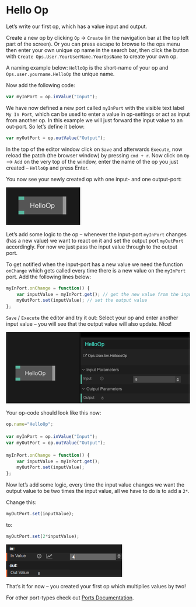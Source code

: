# Hello Op

Let’s write our first op, which has a value input and output.

Create a new op by clicking `Op` -> `Create` (in the navigation bar at the top left part of the screen).
Or you can press escape to browse to the ops menu then enter your own unique op name in the search bar, then click the button with `Create Ops.User.YourUserName.YourOpsName` to create your own op.  

A naming example below:
`HelloOp` is the short-name of your op and `Ops.user.yourname.HelloOp` the unique name. 

Now add the following code:    

```javascript
var myInPort = op.inValue("Input");
```

We have now defined a new port called `myInPort` with the visible text label `My In Port`, which can be used to enter a value in op-settings or act as input from another op. In this example we will just forward the input value to an out-port. So let’s define it below:

```javascript
var myOutPort = op.outValue("Output");
```

In the top of the editor window click on `Save` and afterwards `Execute`, now reload the patch (the browser window) by pressing `cmd + r`. Now click on `Op` —> `Add` on the very top of the window, enter the name of the op you just created – `HelloOp` and press Enter.

You now see your newly created op with one input- and one output-port:

![](img/hello-op-1.png)

Let’s add some logic to the op – whenever the input-port `myInPort` changes (has a new value) we want to react on it and set the output port `myOutPort` accordingly. For now we just pass the input value through to the output port.

To get notified when the input-port has a new value we need the function `onChange` which gets called every time there is a new value on the `myInPort` port. Add the following lines below:

```javascript
myInPort.onChange = function() {
  	var inputValue = myInPort.get(); // get the new value from the input port
    myOutPort.set(inputValue); // set the output value
};
```

`Save` / `Execute` the editor and try it out: Select your op and enter another input value – you will see that the output value will also update. Nice!

![](img/hello-op-inout-same.png)

Your op-code should look like this now:  

```javascript
op.name="HelloOp";

var myInPort = op.inValue("Input");
var myOutPort = op.outValue("Output");

myInPort.onChange = function() {
  	var inputValue = myInPort.get(); 
    myOutPort.set(inputValue);
};
```

Now let’s add some logic, every time the input value changes we want the output value to be two times the input value, all we have to do is to add a `2*`.

Change this:  

```javascript
myOutPort.set(inputValue);
```

to:  

```javascript
myOutPort.set(2*inputValue);
```

![Op Settings (multiply by 2)](img/op-settings-mul.png)

That’s it for now – you created your first op which multiplies values by two!

For other port-types check out [Ports Documentation](../dev_creating_ports/dev_creating_ports.md).


